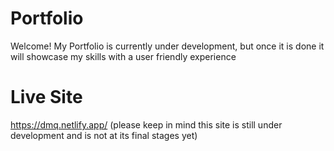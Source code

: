 # Portfolio
Welcome! My Portfolio is currently under development, but once it is done it will showcase my skills with a user friendly experience

# Live Site
https://dmq.netlify.app/
(please keep in mind this site is still under development and is not at its final stages yet)
